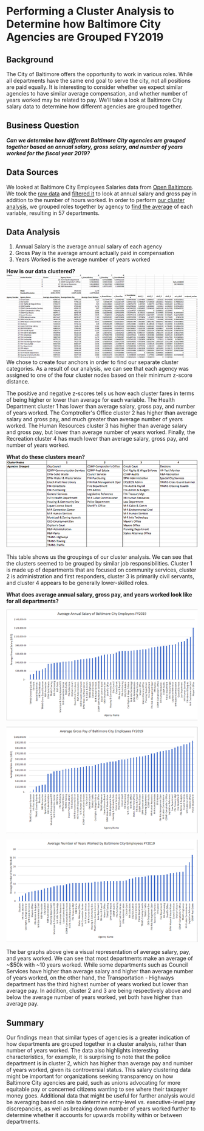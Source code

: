 # Performing a Cluster Analysis to Determine how Baltimore City Agencies are Grouped FY2019
## Background
The City of Baltimore offers the opportunity to work in various roles. While all departments have the same end goal to serve the city, not all positions are paid equally. It is interesting to consider whether we expect similar agencies to have similar average compensation, and whether number of years worked may be related to pay. We’ll take a look at Baltimore City salary data to determine how different agencies are grouped together.

## Business Question
***Can we determine how different Baltimore City agencies are grouped together based on annual salary, gross salary, and number of years worked for the fiscal year 2019?***

## Data Sources
We looked at Baltimore City Employees Salaries data from [Open Baltimore](https://data.baltimorecity.gov/City-Government/Baltimore-City-Employees-Salaries/w28m-utix). We took the [raw data](https://github.com/katiesunsg/baltimore-employees-salary-fy2019/blob/main/Baltimore_City_Employees_Salaries_RawData.xlsx) and [filtered it](https://github.com/katiesunsg/baltimore-employees-salary-fy2019/blob/main/Balti_Employees_Salary_Manipulated.xlsx) to look at annual salary and gross pay in addition to the number of hours worked. In order to perform [our cluster analysis,](https://github.com/katiesunsg/baltimore-employees-salary-fy2019/blob/main/Balti_Employees_Cluster_Analysis.xlsx) we grouped roles together by agency to [find the average](https://github.com/katiesunsg/baltimore-employees-salary-fy2019/blob/main/Balti_Employees_DataVisuals.xlsx) of each variable, resulting in 57 departments.

## Data Analysis
1. Annual Salary is the average annual salary of each agency
2. Gross Pay is the average amount actually paid in compensation
3. Years Worked is the average number of years worked 

**How is our data clustered?**
![insert](https://github.com/katiesunsg/baltimore-employees-salary-fy2019/blob/main/clustering%20results.png)
We chose to create four anchors in order to find our separate cluster categories. As a result of our analysis, we can see that each agency was assigned to one of the four cluster nodes based on their minimum z-score distance.

The positive and negative z-scores tells us how each cluster fares in terms of being higher or lower than average for each variable. The Health Department cluster 1 has lower than average salary, gross pay, and number of years worked. The Comptroller's Office cluster 2 has higher than average salary and gross pay, and much greater than average number of years worked. The Human Resources cluster 3 has higher than average salary and gross pay, but lower than average number of years worked. Finally, the Recreation cluster 4 has much lower than average salary, gross pay, and number of years worked.

**What do these clusters mean?**
![insert2](https://github.com/katiesunsg/baltimore-employees-salary-fy2019/blob/main/cluster%20table.png)

This table shows us the groupings of our cluster analysis. We can see that the clusters seemed to be grouped by similar job responsibilities. Cluster 1 is made up of departments that are focused on community services, cluster 2 is administration and first responders, cluster 3 is primarily civil servants, and cluster 4 appears to be generally lower-skilled roles. 

**What does average annual salary, gross pay, and years worked look like for all departments?**

![insert3](https://github.com/katiesunsg/baltimore-employees-salary-fy2019/blob/main/average%20annual.png)

![insert4](https://github.com/katiesunsg/baltimore-employees-salary-fy2019/blob/main/average%20gross%20pay.png)

![insert5](https://github.com/katiesunsg/baltimore-employees-salary-fy2019/blob/main/average%20years%20worked.png)

The bar graphs above give a visual representation of average salary, pay, and years worked. We can see that most departments make an average of ~$50k with ~10 years worked. While some departments such as Council Services have higher than average salary and higher than average number of years worked, on the other hand, the Transportation - Highways department has the third highest number of years worked but lower than average pay. In addition, cluster 2 and 3 are being respectively above and below the average number of years worked, yet both have higher than average pay.

## Summary
Our findings mean that similar types of agencies is a greater indication of how departments are grouped together in a cluster analysis, rather than number of years worked. The data also highlights interesting characteristics, for example, it is surprising to note that the police department is in cluster 2, which has higher than average pay and number of years worked, given its controversial status. This salary clustering data might be important for organizations seeking transparency on how Baltimore City agencies are paid, such as unions advocating for more equitable pay or concerned citizens wanting to see where their taxpayer money goes. Additional data that might be useful for further analysis would be averaging based on role to determine entry-level vs. executive-level pay discrepancies, as well as breaking down number of years worked further to determine whether it accounts for upwards mobility within or between departments.
